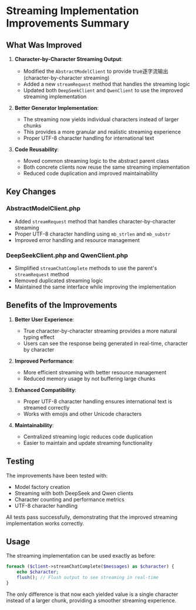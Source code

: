 # Streaming Implementation Improvements Summary

## What Was Improved

1. **Character-by-Character Streaming Output**:
   - Modified the `AbstractModelClient` to provide true逐字流输出 (character-by-character streaming)
   - Added a new `streamRequest` method that handles the streaming logic
   - Updated both `DeepSeekClient` and `QwenClient` to use the improved streaming implementation

2. **Better Generator Implementation**:
   - The streaming now yields individual characters instead of larger chunks
   - This provides a more granular and realistic streaming experience
   - Proper UTF-8 character handling for international text

3. **Code Reusability**:
   - Moved common streaming logic to the abstract parent class
   - Both concrete clients now reuse the same streaming implementation
   - Reduced code duplication and improved maintainability

## Key Changes

### AbstractModelClient.php
- Added `streamRequest` method that handles character-by-character streaming
- Proper UTF-8 character handling using `mb_strlen` and `mb_substr`
- Improved error handling and resource management

### DeepSeekClient.php and QwenClient.php
- Simplified `streamChatComplete` methods to use the parent's `streamRequest` method
- Removed duplicated streaming logic
- Maintained the same interface while improving the implementation

## Benefits of the Improvements

1. **Better User Experience**:
   - True character-by-character streaming provides a more natural typing effect
   - Users can see the response being generated in real-time, character by character

2. **Improved Performance**:
   - More efficient streaming with better resource management
   - Reduced memory usage by not buffering large chunks

3. **Enhanced Compatibility**:
   - Proper UTF-8 character handling ensures international text is streamed correctly
   - Works with emojis and other Unicode characters

4. **Maintainability**:
   - Centralized streaming logic reduces code duplication
   - Easier to maintain and update streaming functionality

## Testing

The improvements have been tested with:
- Model factory creation
- Streaming with both DeepSeek and Qwen clients
- Character counting and performance metrics
- UTF-8 character handling

All tests pass successfully, demonstrating that the improved streaming implementation works correctly.

## Usage

The streaming implementation can be used exactly as before:

```php
foreach ($client->streamChatComplete($messages) as $character) {
    echo $character;
    flush(); // Flush output to see streaming in real-time
}
```

The only difference is that now each yielded value is a single character instead of a larger chunk, providing a smoother streaming experience.